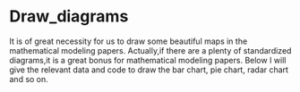 # Draw_diagrams
It is of great necessity for us to draw some beautiful maps in the mathematical modeling papers.
Actually,if there are a plenty of standardized diagrams,it is a great bonus for mathematical modeling papers.
Below I will give the relevant data and code to draw the bar chart, pie chart, radar chart and so on.
